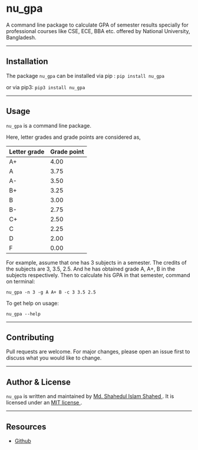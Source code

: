 # nu_gpa

A command line package to calculate GPA of semester results specially for professional courses like CSE, ECE, BBA etc. offered by National University, Bangladesh.

---

## Installation
The package `nu_gpa` can be installed via pip :
`pip install nu_gpa`

or via pip3:
`pip3 install nu_gpa`

---

## Usage
`nu_gpa` is a command line package.

Here, letter grades and grade points are considered as,

| Letter grade | Grade point |
|-----|-----|
| A+ | 4.00 |
| A |3.75 |
| A- | 3.50 |
| B+ | 3.25 |
| B | 3.00 |
| B- | 2.75 |
| C+ | 2.50 |
| C | 2.25 |
| D | 2.00 |
| F | 0.00 |

For example, assume that one has 3 subjects in a semester.
The credits of the subjects are 3, 3.5, 2.5.
And he has obtained grade A, A+, B in the subjects respectively.
Then to calculate his GPA in that semester, command on terminal:

`nu_gpa -n 3 -g A A+ B -c 3 3.5 2.5`

To get help on usage:

`nu_gpa --help`

---

## Contributing

Pull requests are welcome. For major changes, please open an issue first to discuss what you would like to change.

---

## Author & License
`nu_gpa` is written and maintained by [ Md. Shahedul Islam Shahed ]( https://www.linkedin.com/in/shahed777/ "shahed.shd777@gmail.com" ).
It is licensed under an [ MIT license ]( https://choosealicense.com/licenses/mit/ ).

---

## Resources
* [ Github ]( https://github.com/shahed-shd/nu_gpa )